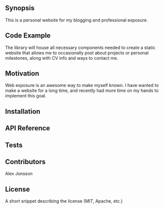 ## Synopsis

This is a personal website for my blogging and professional exposure.

## Code Example

The library will house all necessary components needed to create a static website that allows me to occasionally post about projects or personal milestones, along with CV info and ways to contact me.

## Motivation

Web exposure is an awesome way to make myself known. I have wanted to make a website for a long time, and recently had more time on my hands to implement this goal.

## Installation



## API Reference



## Tests



## Contributors

Alex Jonsson

## License

A short snippet describing the license (MIT, Apache, etc.)